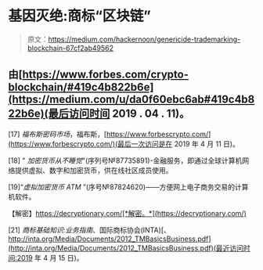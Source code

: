 # 基因灭绝:商标“区块链”

> 原文：<https://medium.com/hackernoon/genericide-trademarking-blockchain-67cf2ab49562>

## 由[https://www.forbes.com/crypto-blockchain/#419c4b822b6e](https://medium.com/u/da0f60ebc6ab#419c4b822b6e)(最后访问时间 2019 . 04 . 11)。

[17] *福布斯密码市场*，福布斯，[https://www.forbescrypto.com/](https://www.forbescrypto.com/)(最后一次访问是在 2019 年 4 月 11 日)。

[18] " *加密货币从不睡觉*"(序列号№87735891)-金融服务，即通过全球计算机网络提供虚拟、数字和加密货币，供在线社区成员使用。

[19]“*虚拟加密货币 ATM* ”(序号№87824620)——方便网上电子商务交易的计算机软件。

【解密】https://decryptionary.com/[*解密。*](https://decryptionary.com/)

[21] *商标基础知识:业务指南*、国际商标协会(INTA)[、http://inta.org/Media/Documents/2012_TMBasicsBusiness.pdf](http://inta.org/Media/Documents/2012_TMBasicsBusiness.pdf)(最近访问时间:2019 年 4 月 15 日)。